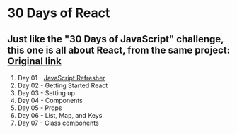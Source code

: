 # 30 Days of React

## Just like the "30 Days of JavaScript" challenge, this one is all about React, from the same project: [Original link](https://github.com/Asabeneh/30-Days-Of-React)

1. Day 01 - [JavaScript Refresher](https://github.com/fmarga/30DaysOfReact/tree/master/day01)
2. Day 02 - Getting Started React
3. Day 03 - Setting up
4. Day 04 - Components
5. Day 05 - Props
6. Day 06 - List, Map, and Keys
7. Day 07 - Class components
